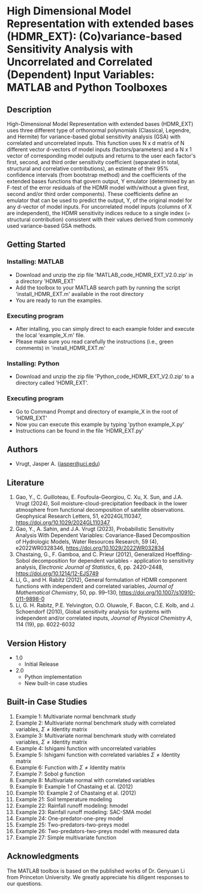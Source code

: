 # High Dimensional Model Representation with extended bases (HDMR_EXT): (Co)variance-based Sensitivity Analysis with Uncorrelated and Correlated (Dependent) Input Variables: MATLAB and Python Toolboxes

## Description

High-Dimensional Model Representation with extended bases (HDMR_EXT) uses three different type of orthonormal polynomials (Classical, Legendre, and Hermite) for variance-based global sensitivity analysis (GSA) with correlated and uncorrelated inputs. This function uses N x d matrix of N different vector d-vectors of model inputs (factors/parameters) and a N x 1 vector of corresponding model outputs and returns to the user each factor's first, second, and third order sensitivity coefficient (separated in total, structural and correlative contributions), an estimate of their 95% confidence intervals (from bootstrap method) and the coefficients of the extended bases functions that govern output, Y emulator (determined by an F-test of the error residuals of the HDMR model with/without a given first, second and/or third order components). These coefficients define an emulator that can be used to predict the output, Y, of the original model for any d-vector of model inputs. For uncorrelated model inputs (columns of X are independent), the HDMR sensitivity indices reduce to a single index (= structural contribution) consistent with their values derived from commonly used variance-based GSA methods.

## Getting Started

### Installing: MATLAB

* Download and unzip the zip file 'MATLAB_code_HDMR_EXT_V2.0.zip' in a directory 'HDMR_EXT'
* Add the toolbox to your MATLAB search path by running the script 'install_HDMR_EXT.m' available in the root directory
* You are ready to run the examples.

### Executing program

* After intalling, you can simply direct to each example folder and execute the local 'example_X.m' file.
* Please make sure you read carefully the instructions (i.e., green comments) in 'install_HDMR_EXT.m'  

### Installing: Python

* Download and unzip the zip file 'Python_code_HDMR_EXT_V2.0.zip' to a directory called 'HDMR_EXT'.

### Executing program

* Go to Command Prompt and directory of example_X in the root of 'HDMR_EXT'
* Now you can execute this example by typing 'python example_X.py'
* Instructions can be found in the file 'HDMR_EXT.py' 
  
## Authors

* Vrugt, Jasper A. (jasper@uci.edu) 

## Literature

1. Gao, Y., C. Guilloteau, E. Foufoula-Georgiou, C. Xu, X. Sun, and J.A. Vrugt (2024), Soil moisture-cloud-precipitation feedback in the lower atmosphere from functional decomposition of satellite observations. Geophysical Research Letters, 51, e2024GL110347, https://doi.org/10.1029/2024GL110347
2. Gao, Y., A. Sahin, and J.A. Vrugt (2023), Probabilistic Sensitivity Analysis With Dependent Variables: Covariance-Based Decomposition of Hydrologic Models, Water Resources Research, 59 (4), e2022WR0328346, https://doi.org/10.1029/2022WR032834
3. Chastaing, G., F. Gamboa, and C. Prieur (2012), Generalized Hoeffding-Sobol decomposition for dependent variables - application to sensitivity analysis, _Electronic Journal of Statistics_, 6, pp. 2420–2448, https://doi.org/10.1214/12-EJS749
4. Li, G., and H. Rabitz (2012), General formulation of HDMR component functions with independent and correlated variables, _Journal of Mathematical Chemistry_, 50, pp. 99–130, https://doi.org/10.1007/s10910-011-9898-0 
5. Li, G. H. Rabitz, P.E. Yelvington, O.O. Oluwole, F. Bacon, C.E. Kolb, and J. Schoendorf (2010), Global sensitivity analysis for systems with independent and/or correlated inputs, _Journal of Physical Chemistry A_, 114 (19), pp. 6022-6032

## Version History

* 1.0
    * Initial Release
* 2.0
    * Python implementation
    * New built-in case studies

## Built-in Case Studies

1. Example 1: Multivariate normal benchmark study
2. Example 2: Multivariate normal benchmark study with correlated variables, $\Sigma \neq I$dentity matrix
3. Example 3: Multivariate normal benchmark study with correlated variables, $\Sigma \neq I$dentity matrix
4. Example 4: Ishigami function with uncorrelated variables
5. Example 5: Ishigami function with correlated variables $\Sigma \neq I$dentity matrix
6. Example 6: Function with $\Sigma \neq I$dentity matrix
7. Example 7: Sobol $g$ function
8. Example 8: Multivariate normal with correlated variables
9. Example 9: Example 1 of Chastaing et al. (2012)
10. Example 10: Example 2 of Chastaing et al. (2012)
11. Example 21: Soil temperature modeling
12. Example 22: Rainfall runoff modeling: hmodel
13. Example 23: Rainfall runoff modeling: SAC-SMA model
14. Example 24: One-predator-one-prey model
15. Example 25: Two-predators-two-preys model
16. Example 26: Two-predators-two-preys model with measured data
17. Example 27: Simple multivariate function

## Acknowledgments
The MATLAB toolbox is based on the published works of Dr. Genyuan Li from Princeton University. We greatly appreciate his diligent responses to our questions. 


